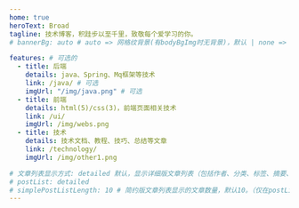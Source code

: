 ```yaml
---
home: true
heroText: Broad
tagline: 技术博客，积跬步以至千里，致敬每个爱学习的你。
# bannerBg: auto # auto => 网格纹背景(有bodyBgImg时无背景)，默认 | none => 无 | '大图地址' | background: 自定义背景样式       提示：如发现文本颜色不适应你的背景时可以到palette.styl修改$bannerTextColor变量

features: # 可选的
  - title: 后端
    details: java、Spring、Mq框架等技术
    link: /java/ # 可选
    imgUrl: "/img/java.png" # 可选
  - title: 前端
    details: html(5)/css(3)，前端页面相关技术
    link: /ui/
    imgUrl: /img/webs.png
  - title: 技术
    details: 技术文档、教程、技巧、总结等文章
    link: /technology/
    imgUrl: /img/other1.png

# 文章列表显示方式: detailed 默认，显示详细版文章列表（包括作者、分类、标签、摘要、分页等）| simple => 显示简约版文章列表（仅标题和日期）| none 不显示文章列表
# postList: detailed
# simplePostListLength: 10 # 简约版文章列表显示的文章数量，默认10。（仅在postList设置为simple时生效）
---
```

<ClientOnly>
  <WebInfo/>
</ClientOnly>